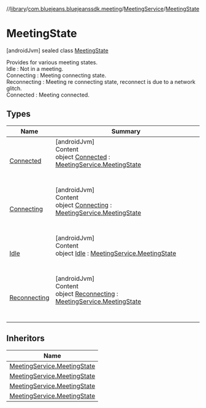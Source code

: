 //[library](../../../../index.md)/[com.bluejeans.bluejeanssdk.meeting](../../index.md)/[MeetingService](../index.md)/[MeetingState](index.md)



# MeetingState  
 [androidJvm] sealed class [MeetingState](index.md)

Provides for various meeting states.</br> Idle : Not in a meeting.</br> Connecting : Meeting connecting state.</br> Reconnecting : Meeting re connecting state, reconnect is due to a network glitch.</br> Connected : Meeting connected.</br>

   


## Types  
  
|  Name |  Summary | 
|---|---|
| <a name="com.bluejeans.bluejeanssdk.meeting/MeetingService.MeetingState.Connected///PointingToDeclaration/"></a>[Connected](-connected/index.md)| <a name="com.bluejeans.bluejeanssdk.meeting/MeetingService.MeetingState.Connected///PointingToDeclaration/"></a>[androidJvm]  <br>Content  <br>object [Connected](-connected/index.md) : [MeetingService.MeetingState](index.md)  <br><br><br>|
| <a name="com.bluejeans.bluejeanssdk.meeting/MeetingService.MeetingState.Connecting///PointingToDeclaration/"></a>[Connecting](-connecting/index.md)| <a name="com.bluejeans.bluejeanssdk.meeting/MeetingService.MeetingState.Connecting///PointingToDeclaration/"></a>[androidJvm]  <br>Content  <br>object [Connecting](-connecting/index.md) : [MeetingService.MeetingState](index.md)  <br><br><br>|
| <a name="com.bluejeans.bluejeanssdk.meeting/MeetingService.MeetingState.Idle///PointingToDeclaration/"></a>[Idle](-idle/index.md)| <a name="com.bluejeans.bluejeanssdk.meeting/MeetingService.MeetingState.Idle///PointingToDeclaration/"></a>[androidJvm]  <br>Content  <br>object [Idle](-idle/index.md) : [MeetingService.MeetingState](index.md)  <br><br><br>|
| <a name="com.bluejeans.bluejeanssdk.meeting/MeetingService.MeetingState.Reconnecting///PointingToDeclaration/"></a>[Reconnecting](-reconnecting/index.md)| <a name="com.bluejeans.bluejeanssdk.meeting/MeetingService.MeetingState.Reconnecting///PointingToDeclaration/"></a>[androidJvm]  <br>Content  <br>object [Reconnecting](-reconnecting/index.md) : [MeetingService.MeetingState](index.md)  <br><br><br>|


## Inheritors  
  
|  Name | 
|---|
| <a name="com.bluejeans.bluejeanssdk.meeting/MeetingService.MeetingState.Idle///PointingToDeclaration/"></a>[MeetingService.MeetingState](-idle/index.md)|
| <a name="com.bluejeans.bluejeanssdk.meeting/MeetingService.MeetingState.Connecting///PointingToDeclaration/"></a>[MeetingService.MeetingState](-connecting/index.md)|
| <a name="com.bluejeans.bluejeanssdk.meeting/MeetingService.MeetingState.Reconnecting///PointingToDeclaration/"></a>[MeetingService.MeetingState](-reconnecting/index.md)|
| <a name="com.bluejeans.bluejeanssdk.meeting/MeetingService.MeetingState.Connected///PointingToDeclaration/"></a>[MeetingService.MeetingState](-connected/index.md)|

